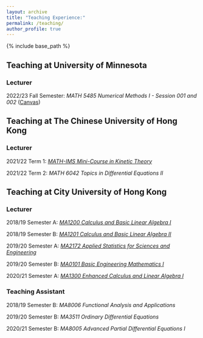 ```yaml
---
layout: archive
title: "Teaching Experience:"
permalink: /teaching/
author_profile: true
---
```


{% include base_path %}

## Teaching at University of Minnesota

### Lecturer

2022/23 Fall Semester: _MATH 5485 Numerical Methods I - Session 001 and 002_ ([Canvas](https://canvas.umn.edu/login))

## Teaching at The Chinese University of Hong Kong

### Lecturer

2021/22 Term 1: [_MATH-IMS Mini-Course in Kinetic Theory_](/files/2021-22_Mini_Course_Overview.pdf)

2021/22 Term 2: _MATH 6042 Topics in Differential Equations II_

## Teaching at City University of Hong Kong

### Lecturer

2018/19 Semester A: [_MA1200 Calculus and Basic Linear Algebra I_](/files/1819MA1200.pdf)

2018/19 Semester B: [_MA1201 Calculus and Basic Linear Algebra II_](/files/1819BMA1201.pdf)

2019/20 Semester A: [_MA2172 Applied Statistics for Sciences and Engineering_](/files/1920MA2172.pdf)

2019/20 Semester B: [_MA0101 Basic Engineering Mathematics I_](/files/1920BMA0101.pdf)

2020/21 Semester A: [_MA1300 Enhanced Calculus and Linear Algebra I_](/files/2021AMA1300.pdf)


### Teaching Assistant

2018/19 Semester B: _MA8006 Functional Analysis and Applications_

2019/20 Semester B: _MA3511 Ordinary Differential Equations_

2020/21 Semester B: _MA8005 Advanced Partial Differential Equations I_
